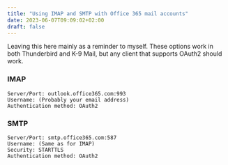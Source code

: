 ```yaml
---
title: "Using IMAP and SMTP with Office 365 mail accounts"
date: 2023-06-07T09:09:02+02:00
draft: false
---
```


Leaving this here mainly as a reminder to myself. These options work in both Thunderbird and K-9 Mail, but any client that supports OAuth2 should work.

### IMAP
```
Server/Port: outlook.office365.com:993
Username: (Probably your email address)
Authentication method: OAuth2
```

### SMTP
```
Server/Port: smtp.office365.com:587
Username: (Same as for IMAP)
Security: STARTTLS
Authentication method: OAuth2
```
